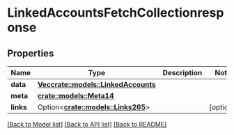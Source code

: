 # LinkedAccountsFetchCollectionresponse

## Properties

Name | Type | Description | Notes
------------ | ------------- | ------------- | -------------
**data** | [**Vec<crate::models::LinkedAccounts>**](linkedAccounts.md) |  | 
**meta** | [**crate::models::Meta14**](meta14.md) |  | 
**links** | Option<[**crate::models::Links265**](links265.md)> |  | [optional]

[[Back to Model list]](../README.md#documentation-for-models) [[Back to API list]](../README.md#documentation-for-api-endpoints) [[Back to README]](../README.md)


